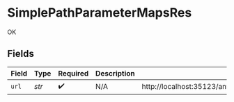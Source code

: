 # SimplePathParameterMapsRes

OK


## Fields

| Field                                                                                             | Type                                                                                              | Required                                                                                          | Description                                                                                       | Example                                                                                           |
| ------------------------------------------------------------------------------------------------- | ------------------------------------------------------------------------------------------------- | ------------------------------------------------------------------------------------------------- | ------------------------------------------------------------------------------------------------- | ------------------------------------------------------------------------------------------------- |
| `url`                                                                                             | *str*                                                                                             | :heavy_check_mark:                                                                                | N/A                                                                                               | http://localhost:35123/anything/pathParams/map/test,value,test2,value2/mapExploded/test=1,test2=2 |